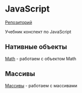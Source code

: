 # JavaScript
[Репозиторий](https://github.com/damir-art/javascript)

Учебник конспект по JavaScript

## Нативные объекты
[Math](https://damir-art.github.io/javascript/math/) - работаем с объектом Math

## Массивы
[Массивы](https://damir-art.github.io/javascript/array/) - работаем с массивами
